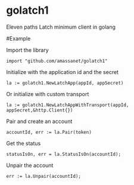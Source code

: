# golatch1
Eleven paths Latch minimum client in golang

#Example

Import the library

    import "github.com/amassanet/golatch1"

Initialize with the application id and the secret

    la := golatch1.NewLatchApp(appId, appSecret) 

Or initialize  with custom transport 

    la := golatch1.NewLatchAppWithTransport(appId, appSecret,&http.Client{})

Pair and create an account

    accountId, err := la.Pair(token)

Get the status

    statusIsOn, err = la.StatusIsOn(accountId);

Unpair the account

    err := la.Unpair(accountId);
